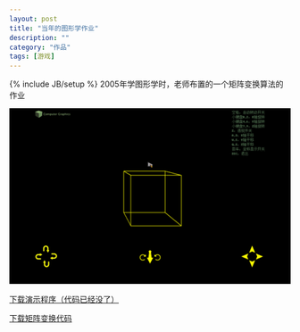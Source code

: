 ```yaml
---
layout: post
title: "当年的图形学作业"
description: ""
category: "作品"
tags: [游戏]
---
```

{% include JB/setup %}
2005年学图形学时，老师布置的一个矩阵变换算法的作业

![demo](/assets/image/matrix.png)

[下载演示程序（代码已经没了）](/assets/download/3DDemo.zip)

[下载矩阵变换代码](/assets/download/Matrix.rar)
